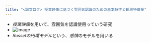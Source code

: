```yaml
---
title: "<論文ログ> 授業映像に基づく雰囲気認識のための基本特性と観測特徴量"
---
```


* *授業映像*を用いて、雰囲気を認識使用っていう研究
* ![image](https://gyazo.com/504614a04099ea3a973b53485b00c507/thumb/1000)
* *Russelの円環モデル*という、*感情*のモデルを用いる
